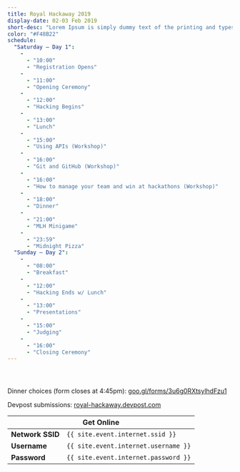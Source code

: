 ```yaml
---
title: Royal Hackaway 2019
display-date: 02-03 Feb 2019
short-desc: "Lorem Ipsum is simply dummy text of the printing and typesetting industry. Lorem Ipsum has been the industry's standard dummy text ever since the 1500s."
color: "#F48B22"
schedule:
  "Saturday — Day 1":
    -
      - "10:00"
      - "Registration Opens"
    -
      - "11:00"
      - "Opening Ceremony"
    -
      - "12:00"
      - "Hacking Begins"
    -
      - "13:00"
      - "Lunch"
    -
      - "15:00"
      - "Using APIs (Workshop)"
    -
      - "16:00"
      - "Git and GitHub (Workshop)"
    -
      - "16:00"
      - "How to manage your team and win at hackathons (Workshop)"
    -
      - "18:00"
      - "Dinner"
    -
      - "21:00"
      - "MLH Minigame"
    -
      - "23:59"
      - "Midnight Pizza"
  "Sunday — Day 2":
    -
      - "08:00"
      - "Breakfast"
    -
      - "12:00"
      - "Hacking Ends w/ Lunch"
    -
      - "13:00"
      - "Presentations"
    -
      - "15:00"
      - "Judging"
    -
      - "16:00"
      - "Closing Ceremony"
---
```

<section id="countdown">
  <div class="container inner-top-md">
    <div class="row">
      <div class="col-md-8 col-sm-9 center-block text-center">
        <header id="countdown-1"></header>
      </div>
    </div>
  </div>
</section>

<section id="text">
  <div class="container inner-top-md">
    <div class="row">
      <div class="col-md-8 col-sm-9 center-block text-center">
        <p>
          Dinner choices (form closes at 4:45pm): <a href="https://goo.gl/forms/3u6g0RXtsylhdFzu1">goo.gl/forms/3u6g0RXtsylhdFzu1</a>
        </p><p>
          Devpost submissions: <a href="https://royal-hackaway.devpost.com/">royal-hackaway.devpost.com</a>
        </p>
      </div>
    </div>
  </div>
</section>

<section id="internet">
  <div class="container inner-sm">
    <div class="row">
      <div class="col-md-4 center-block text-center">
        <table class="table table-bordered table-striped">
          <thead>
            <tr>
              <th class="text-center" colspan="2">Get Online</th>
            </tr>
          </thead>
          <tbody>
            <tr>
              <td><b>Network SSID</b></td>
              <td><code>{{ site.event.internet.ssid }}</code></td>
            </tr>
            <tr>
              <td><b>Username</b></td>
              <td><code>{{ site.event.internet.username }}</code></td>
            </tr>
            <tr>
              <td><b>Password</b></td>
              <td><code>{{ site.event.internet.password }}</code></td>
            </tr>
          </tbody>
        </table>
      </div>
    </div>
  </div>
</section>

<section id="map" class="height-sm"></section>

<script src="https://cdn.rawgit.com/HugoGiraudel/Countdown.js/master/countdown.js"></script>
<script type="text/javascript">
var c1 = new Countdown({
  selector: '#countdown-1',
  msgBefore: '<h1 id="countdown-2"></h1><p>until the hacking begins</p>',
  msgAfter: '<h1>It\'s all over now.</h1>',
  msgPattern: '<h1>{hours} hours {minutes} minutes {seconds} seconds</h1><p>left to hack</p>',
  dateStart: new Date('2018-01-13T12:00:00+00:00'),
  dateEnd: new Date('2018-01-14T12:00:00+00:00')
}), c2 = new Countdown({
  selector: '#countdown-2',
  msgBefore: '',
  msgAfter: '',
  msgPattern: '{hours} hours {minutes} minutes {seconds} seconds',
  dateStart: new Date(),
  dateEnd: new Date('2018-01-13T12:00:00+00:00')
});
</script>
<script type="text/javascript">
  function initMap() {
    var coords = {lat: 51.4253791, lng: -0.5674995},
    map = new google.maps.Map(document.getElementById('map'), {
      center: coords,
      zoom: 16,
      keyboardShortcuts: false,
      disableDefaultUI: true,
      scrollwheel: false,
      disableDoubleClickZoom: false,
      draggable: true
    }),
    service = new google.maps.places.PlacesService(map);
    service.getDetails({
      placeId: 'ChIJXUCjP_55dkgR4OIhA2pQA6A'
    }, function(place, status) {
      if (status ===
Saturday — Day 1
10:00 	Registration Opens
11:00 	Opening Ceremony
12:00 	Hacking Begins
13:00 	Lunch
15:00 	Using APIs (Workshop)
16:00 	Git and GitHub (Workshop)
16:00 	How to manage your team and win at hackathons (Workshop)
18:00 	Dinner
21:00 	MLH Minigame
23:59 	Midnight Pizza
Sunday — Day 2
08:00 	Breakfast
12:00 	Hacking Ends w/ Lunch
13:00 	Presentations
15:00 	Judging
16:00 	Closing Ceremony
Royal Hackaway 2019

Royal Hackaway 2019 is a 24 hour hackathon taking place on the 2nd-3rd January 2018. This is great opportunity for creative inventors, designers and programmers to come together to create awesome projects.

    Windsor Building, Royal Holloway, UoL
    13 January 2018
    10:00 AM

 google.maps.places.PlacesServiceStatus.OK) {
        var marker = new google.maps.Marker({
          map: map,
          position: place.geometry.location
        }), infowindow = new google.maps.InfoWindow();
        infowindow.setContent('<div><strong>'+place.name+'</strong><br>'+'<p>'+place.formatted_address+'</p></div>');
        google.maps.event.addListener(marker, 'click', function() {
          infowindow.open(map, marker);
        });
        google.maps.event.addListenerOnce(map, 'tilesloaded', function() {
          infowindow.open(map, marker);
        });
      }
    });
  }
</script>

